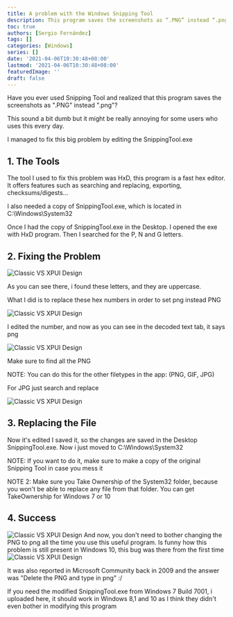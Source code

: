 ```yaml
---
title: A problem with the Windows Snipping Tool
description: This program saves the screenshots as “.PNG” instead “.png”, so let's fix it
toc: true
authors: [Sergio Fernández]
tags: []
categories: [Windows]
series: []
date: '2021-04-06T10:30:48+08:00'
lastmod: '2021-04-06T10:30:48+08:00'
featuredImage: ''
draft: false
---
```

Have you ever used Snipping Tool and realized that this program saves the screenshots as ".PNG" instead ".png"?

This sound a bit dumb but it might be really annoying for some users who uses this every day.

I managed to fix this big problem by editing the SnippingTool.exe

## 1. The Tools
The tool I used to fix this problem was HxD, this program is a fast hex editor. It offers features such as searching and replacing, exporting, checksums/digests...

I also needed a copy of SnippingTool.exe, which is located in C:\Windows\System32

Once I had the copy of SnippingTool.exe in the Desktop. I opened the exe with HxD program. Then I searched for the P, N and G letters.

## 2. Fixing the Problem
<img src="/posts/images/snipping/1.png" alt="Classic VS XPUI Design" >

As you can see there, i found these letters, and they are uppercase.

What I did is to replace these hex numbers in order to set png instead PNG

<img src="/posts/images/snipping/2.png" alt="Classic VS XPUI Design" >

I edited the number, and now as you can see in the decoded text tab, it says png

<img src="/posts/images/snipping/3.png" alt="Classic VS XPUI Design" >

Make sure to find all the PNG

NOTE: You can do this for the other filetypes in the app: (PNG, GIF, JPG)

For JPG just search and replace

<img src="/posts/images/snipping/5.png" alt="Classic VS XPUI Design" >

## 3. Replacing the File
Now it's edited I saved it, so the changes are saved in the Desktop SnippingTool.exe. Now i just moved to C:\Windows\System32

NOTE: If you want to do it, make sure to make a copy of the original Snipping Tool in case you mess it

NOTE 2: Make sure you Take Ownership of the System32 folder, because you won't be able to replace any file from that folder. You can get TakeOwnership for Windows 7 or 10

## 4. Success
<img src="/posts/images/snipping/4.png" alt="Classic VS XPUI Design" >
And now, you don't need to bother changing the PNG to png all the time you use this useful program.
Is funny how this problem is still present in Windows 10, this bug was there from the first time

<img src="/posts/images/snipping/Untitled.png" alt="Classic VS XPUI Design" >

It was also reported in Microsoft Community back in 2009 and the answer was "Delete the PNG and type in png" :/

If you need the modified SnippingTool.exe from Windows 7 Build 7001, i uploaded here, it should work in Windows 8,1 and 10 as I think they didn't even bother in modifying this program
